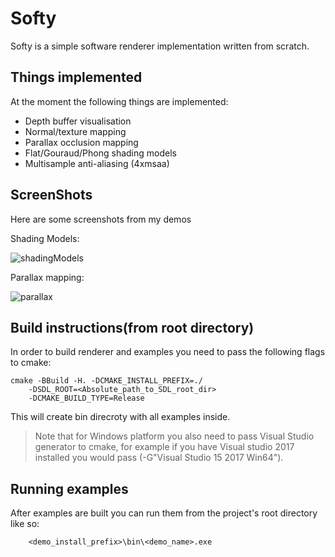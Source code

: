 # Softy
Softy is a simple software renderer implementation written from scratch.

## Things implemented
At the moment the following things are implemented:
 * Depth buffer visualisation
 * Normal/texture mapping
 * Parallax occlusion mapping
 * Flat/Gouraud/Phong shading models
 * Multisample anti-aliasing (4xmsaa)

## ScreenShots
Here are some screenshots from my demos 

Shading Models:

![shadingModels](https://user-images.githubusercontent.com/30685457/66068443-48a17600-e556-11e9-89a2-858ecb7b0a0a.png)

Parallax mapping: 

![parallax](https://user-images.githubusercontent.com/30685457/66069307-c4e88900-e557-11e9-8e00-4b32d2780758.png)

## Build instructions(from root directory)
In order to build renderer and examples you need to
pass the following flags to cmake:

```
cmake -BBuild -H. -DCMAKE_INSTALL_PREFIX=./
    -DSDL_ROOT=<Absolute_path_to_SDL_root_dir>
    -DCMAKE_BUILD_TYPE=Release
```
This will create bin direcroty with all examples inside.

> Note that for Windows platform you also need to pass Visual Studio generator to cmake, for example if you have Visual studio 2017 installed you would pass (-G"Visual Studio 15 2017 Win64").

## Running examples
After examples are built you can run them from the project's root directory like so:

```
    <demo_install_prefix>\bin\<demo_name>.exe
```
